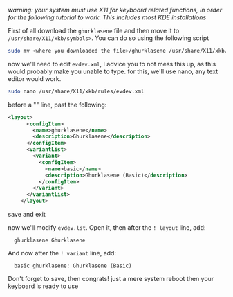 *warning: your system must use X11 for keyboard related functions, in order for the following tutorial to work. This includes most KDE installations*

First of all download the ``ghurklasene`` file and then move it to ``/usr/share/X11/xkb/symbols>``. You can do so using the following script
```zsh
sudo mv <where you downloaded the file>/ghurklasene /usr/share/X11/xkb/symbols
```

now we'll need to edit  ``evdev.xml``, I advice you to not mess this up, as this would probably make you unable to type.
for this, we'll use nano, any text editor would work.
```zsh
sudo nano /usr/share/X11/xkb/rules/evdev.xml
```

before a "<layout>" line, past the following:
```xml
<layout>
      <configItem>
        <name>ghurklasene</name>
        <description>Ghurklasene</description>
      </configItem>
      <variantList>
        <variant>
          <configItem>
            <name>basic</name>
            <description>Ghurklasene (Basic)</description>
          </configItem>
        </variant>
      </variantList>
    </layout>
```

save and exit


now we'll modify ``evdev.lst``. Open it, then after the ``! layout`` line, add:
```lst
  ghurklasene Ghurklasene
```

And now after the ``! variant`` line, add:
```lst
  basic ghurklasene: Ghurklasene (Basic)
```

Don't forget to save, then congrats! just a mere system reboot then your keyboard is ready to use

